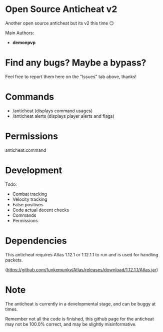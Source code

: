 # Open Source Anticheat v2
Another open source anticheat but its v2 this time :smirk:

Main Authors:
- **demonpvp**

# Find any bugs? Maybe a bypass?
Feel free to report them here on the "Issues" tab above, thanks!

# Commands
- /anticheat (displays command usages)
- /anticheat alerts (displays player alerts and flags)

# Permissions

anticheat.command

# Development

Todo:
- Combat tracking
- Velocity tracking
- False positives
- Code actual decent checks
- Commands
- Permissions

# Dependencies
This anticheat requires Atlas 1.12.1 or 1.12.1.1 to run and is used for handling packets.

(https://github.com/funkemunky/Atlas/releases/download/1.12.1.1/Atlas.jar)

# Note

The anticheat is currently in a developmental stage, and can be buggy at times. 

Remember not all the code is finished, this github page for the anticheat may not be 100.0% correct, and may be slightly misinformative.
